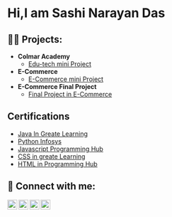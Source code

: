 <h1>Hi,I am Sashi Narayan Das </h1>

<h2>👨‍💻  Projects:</h2>

- <b>Colmar Academy</b>
  - [Edu-tech mini Project](https://github.com/Sashinarayan1998/colmaracdemy)
- <b>E-Commerce</b>
  - [E-Commerce mini Project](https://github.com/Sashinarayan1998/mini-project2) <b><i></b></i>
- <b>E-Commerce Final Project</b>
  - [Final Project in E-Commerce]()

<h2>Certifications </h2>

- [Java In Greate Learning]()
- [Python Infosys]()
- [Javascript Programming Hub]()
- [CSS in greate Learning]()
- [HTML in Programming Hub]()

<h2> 🤳 Connect with me:</h2>

[<img align="left" alt="JoshMadakor | YouTube" width="22px" src="https://cdn.jsdelivr.net/npm/simple-icons@v3/icons/youtube.svg" />][youtube]
[<img align="left" alt="JoshMadakor | Twitter" width="22px" src="https://cdn.jsdelivr.net/npm/simple-icons@v3/icons/twitter.svg" />][twitter]
[<img align="left" alt="JoshMadakor | LinkedIn" width="22px" src="https://cdn.jsdelivr.net/npm/simple-icons@v3/icons/linkedin.svg" />][linkedin]
[<img align="left" alt="JoshMadakor | Instagram" width="22px" src="https://cdn.jsdelivr.net/npm/simple-icons@v3/icons/instagram.svg" />][instagram]

[twitter]: https://twitter.com/joshmadakor
[youtube]: https://www.youtube.com/c/joshmadakor
[instagram]: https://www.instagram.com/joshmadakor/
[linkedin]: https://linkedin.com/in/joshmadakor

<!--
**joshmadakor1/joshmadakor1** is a ✨ _special_ ✨ repository because its `README.md` (this file) appears on your GitHub profile.

Here are some ideas to get you started:

- 🔭 I’m currently working on ...
- 🌱 I’m currently learning ...
- 👯 I’m looking to collaborate on ...
- 🤔 I’m looking for help with ...
- 💬 Ask me about ...
- 📫 How to reach me: ...
- 😄 Pronouns: ...
- ⚡ Fun fact: ...
-->
